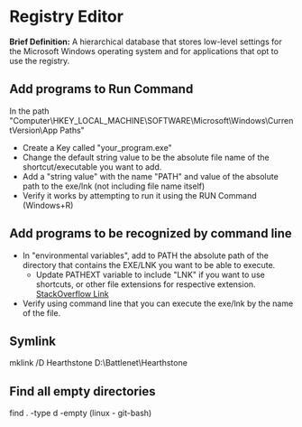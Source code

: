 # Registry Editor

**Brief Definition:** A hierarchical database that stores low-level settings for the Microsoft Windows operating system and for applications that opt to use the registry.

## Add programs to Run Command

In the path "Computer\HKEY_LOCAL_MACHINE\SOFTWARE\Microsoft\Windows\CurrentVersion\App Paths"

* Create a Key called "your_program.exe"
* Change the default string value to be the absolute file name of the shortcut/executable you want to add.
* Add a "string value" with the name "PATH" and value of the absolute path to the exe/lnk (not including file name itself)
* Verify it works by attempting to run it using the RUN Command (Windows+R)



## Add programs to be recognized by command line

* In "environmental variables", add to PATH the absolute path of the directory that contains the EXE/LNK you want to be able to execute.
  * Update PATHEXT variable to include "LNK" if you want to use shortcuts, or other file extensions for respective extension. [StackOverflow Link](https://superuser.com/questions/1026918/how-can-i-execute-a-shortcut-in-my-path)
* Verify using command line that you can execute the exe/lnk by the name of the file.

## Symlink

mklink /D Hearthstone D:\Battlenet\Hearthstone

## Find all empty directories

find . -type d -empty (linux - git-bash)